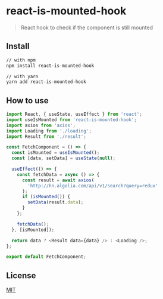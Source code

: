 # react-is-mounted-hook

> React hook to check if the component is still mounted

## Install

```sh
// with npm
npm install react-is-mounted-hook

// with yarn
yarn add react-is-mounted-hook
```

## How to use

```javascript
import React, { useState, useEffect } from 'react';
import useIsMounted from 'react-is-mounted-hook';
import axios from 'axios';
import Loading from './loading';
import Result from './result';

const FetchComponent = () => {
  const isMounted = useIsMounted();
  const [data, setData] = useState(null);

  useEffect(() => {
    const fetchData = async () => {
      const result = await axios(
        'http://hn.algolia.com/api/v1/search?query=redux'
      );
      if (isMounted()) {
        setData(result.data);
      }
    };

    fetchData();
  }, [isMounted]);

  return data ? <Result data={data} /> : <Loading />;
};

export default FetchComponent;
```

## License

[MIT](LICENSE)
